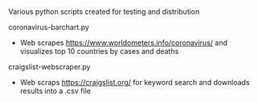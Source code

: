 Various python scripts created for testing and distribution

coronavirus-barchart.py
- Web scrapes https://www.worldometers.info/coronavirus/ and visualizes top 10 countries by cases and deaths

craigslist-webscraper.py
- Web scraps https://craigslist.org/ for keyword search and downloads results into a .csv file